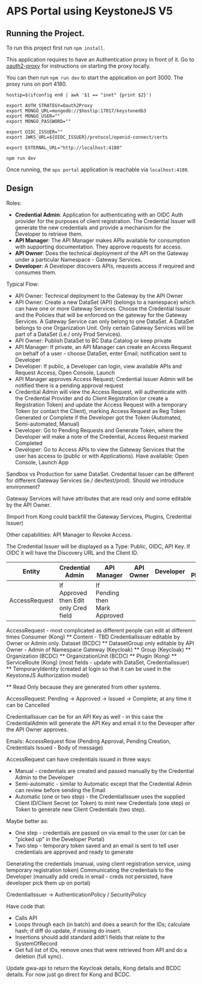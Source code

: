 # APS Portal using KeystoneJS V5


## Running the Project.

To run this project first run `npm install`.

This application requires to have an Authentication proxy in front of it.  Go to [oauth2-proxy](oauth2-proxy) for instructions on starting the proxy locally.

You can then run `npm run dev` to start the application on port 3000.  The proxy runs on port 4180.

```
hostip=$(ifconfig en0 | awk '$1 == "inet" {print $2}')

export AUTH_STRATEGY=Oauth2Proxy
export MONGO_URL=mongodb://$hostip:17017/keystonedb3
export MONGO_USER=""
export MONGO_PASSWORD=""

export OIDC_ISSUER=""
export JWKS_URL=${OIDC_ISSUER}/protocol/openid-connect/certs

export EXTERNAL_URL="http://localhost:4180"

npm run dev
```

Once running, the `aps portal` application is reachable via `localhost:4180`.

## Design

Roles:

* **Credential Admin**: Application for authenticating with an OIDC Auth provider for the purposes of client registration.  The Credential Issuer will generate the new credentials and provide a mechanism for the Developer to retrieve them.
* **API Manager**: The API Manager makes APIs available for consumption with supporting documentation.  They approve requests for access.
* **API Owner**: Does the technical deployment of the API on the Gateway under a particular Namespace - Gateway Services.
* **Developer**: A Developer discovers APIs, requests access if required and consumes them.

Typical Flow:
* API Owner: Technical deployment to the Gateway by the API Owner
* API Owner: Create a new DataSet (API) (belongs to a namespace) which can have one or more Gateway Services.  Choose the Credential Issuer and the Policies that will be enforced on the gateway for the Gateway Services.  A Gateway Service can only belong to one DataSet.  A DataSet belongs to one Organization Unit.  Only certain Gateway Services will be part of a DataSet (i.e./ only Prod Services).
* API Owner: Publish DataSet to BC Data Catalog or keep private
* API Manager: If private, an API Manager can create an Access Request on behalf of a user - choose DataSet, enter Email; notification sent to Developer
* Developer: If public, a Developer can login, view available APIs and Request Access, Open Console, Launch
* API Manager approves Access Request; Credential Issuer Admin will be notified there is a pending approval request
* Credential Admin will view the Access Request, will authenticate with the Credential Provider and do Client Registration (or create a Registration Token) and update the Access Request with a temporary Token (or contact the Client), marking Access Request as Reg Token Generated or Complete if the Developer got the Token (Automated, Semi-automated, Manual)
* Developer: Go to Pending Requests and Generate Token, where the Developer will make a note of the Credential, Access Request marked Completed
* Developer: Go to Access APIs to view the Gateway Services that the user has access to (public or with Applications).  Have available: Open Console, Launch App

Sandbox vs Production for same DataSet.  Credential Issuer can be different for different Gateway Services (ie./ dev/test/prod).  Should we introduce environment?

Gateway Services will have attributes that are read only and some editable by the API Owner.

(Import from Kong could backfill the Gateway Services, Plugins, Credential Issuer)

Other capabilities: API Manager to Revoke Access.

The Credential Issuer will be displayed as a Type: Public, OIDC, API Key.  If OIDC it will have the Discovery URL and the Client ID.

| Entity | Credential Admin | API Manager | API Owner | Developer | APS Platform |
| -----  | -----            | -----       | ----      | --------- | ------------ |
| AccessRequest | If Approved then Edit only Cred field | If Pending then Mark Approved

AccessRequest - most complicated as different people can edit at different times
Consumer (Kong) **
Content - TBD
CredentialIssuer editable by Owner or Admin only.
Dataset (BCDC) **
DatasetGroup only editable by API Owner - Admin of Namespace
Gateway (Keycloak) **
Group (Keycloak) **
Organization (BCDC) **
OrganizationUnit (BCDC) **
Plugin (Kong) **
ServiceRoute (Kong) (most fields - update with DataSet, CredentialIssuer) **
TemporaryIdentity (created at login so that it can be used in the KeystoneJS Authorization model)

** Read Only because they are generated from other systems.

AccessRequest: Pending -> Approved -> Issued -> Complete; at any time it can be Cancelled

CredentialIssuer can be for an API Key as well - in this case the CredentialAdmin will generate the API Key and email it to the Deveoper after the API Owner approves.

Emails: AccessRequest flow (Pending Approval, Pending Creation, Credentials Issued - Body of message)

AccessRequest can have credentials issued in three ways:
* Manual - credentials are created and passed manually by the Credential Admin to the Developer
* Semi-automatic - similar to Automatic except that the Credential Admin can review before sending the Email
* Automatic (one or two step) - the CredentialIssuer uses the supplied Client ID/Client Secret (or Token) to mint new Credentials (one step) or Token to generate new Client Credentials (two step).

Maybe better as:
* One step - credentials are passed on via email to the user (or can be "picked up" in the Developer Portal)
* Two step - temporary token saved and an email is sent to tell user credentials are approved and ready to generate

Generating the credentials (manual, using client registration service, using temporary registration token)
Communicating the credentials to the Developer (manually add creds in email - creds not persisted, have developer pick them up on portal)

CredentialIssuer -> AuthenticationPolicy / SecurityPolicy


Have code that:
* Calls API
* Loops through each (in batch) and does a search for the IDs; calculate hash; if diff do update, if missing do insert.
* Insertions should add standard addt'l fields that relate to the SystemOfRecord
* Get full list of IDs, remove ones that were retrieved from API and do a deletion (full sync).

Update gwa-api to return the Keycloak details, Kong details and BCDC details.  For now just go direct for Kong and BCDC.
